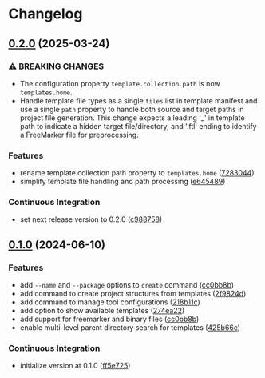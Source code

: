# Changelog

## [0.2.0](https://github.com/mayekukhisa/scaffold-cli/compare/v0.1.0...v0.2.0) (2025-03-24)


### ⚠ BREAKING CHANGES

* The configuration property `template.collection.path` is now `templates.home`.
* Handle template file types as a single `files` list in template manifest and use a single `path` property to handle both source and target paths in project file generation. This change expects a leading '_' in template path to indicate a hidden target file/directory, and '.ftl' ending to identify a FreeMarker file for preprocessing.

### Features

* rename template collection path property to `templates.home` ([7283044](https://github.com/mayekukhisa/scaffold-cli/commit/728304421dcc8c548a66bb99bed3dfda92a84fba))
* simplify template file handling and path processing ([e645489](https://github.com/mayekukhisa/scaffold-cli/commit/e645489cdb89b4f90c5dec7bff53cff16912cb4b))


### Continuous Integration

* set next release version to 0.2.0 ([c988758](https://github.com/mayekukhisa/scaffold-cli/commit/c988758850a35b71338a82a6b6dae09292cc1e35))

## [0.1.0](https://github.com/mayekukhisa/scaffold-cli/compare/v0.1.0...v0.1.0) (2024-06-10)


### Features

* add `--name` and `--package` options to `create` command ([cc0bb8b](https://github.com/mayekukhisa/scaffold-cli/commit/cc0bb8b8959dd634c3ca47eb6e24fb963dbde942))
* add command to create project structures from templates ([2f9824d](https://github.com/mayekukhisa/scaffold-cli/commit/2f9824dd72ccc695d131d9f8c0b5d858f9162470))
* add command to manage tool configurations ([218b11c](https://github.com/mayekukhisa/scaffold-cli/commit/218b11cff029278336f996fe2fc978bff085c099))
* add option to show available templates ([274ea22](https://github.com/mayekukhisa/scaffold-cli/commit/274ea2256f156699bad2a44e742b70ab5dd9c3eb))
* add support for freemarker and binary files ([cc0bb8b](https://github.com/mayekukhisa/scaffold-cli/commit/cc0bb8b8959dd634c3ca47eb6e24fb963dbde942))
* enable multi-level parent directory search for templates ([425b66c](https://github.com/mayekukhisa/scaffold-cli/commit/425b66c2b849276c608dc3a0d8f706fa8a4e0cd7))


### Continuous Integration

* initialize version at 0.1.0 ([ff5e725](https://github.com/mayekukhisa/scaffold-cli/commit/ff5e725583f1d4407eaf6821d0c0019171b511c3))
